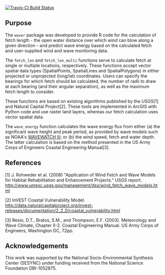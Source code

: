 [![Travis-CI Build Status](https://travis-ci.org/pmarchand1/waver.svg?branch=master)](https://travis-ci.org/pmarchand1/waver)

## Purpose ##

The `waver` package was developed to provide R code for the calculation of fetch length - the open water distance over which wind can blow along a given direction - and predict wave energy based on the calculated fetch and user-supplied wind and wave monitoring data.

The  `fetch_len` and `fetch_len_multi` functions serve to calculate fetch at single or multiple locations, respectively. These functions accept vector spatial data types (SpatialPoints, SpatialLines and SpatialPolygons) in either projected or unprojected (long/lat) coordinates. Users can specify the bearings for which fetch should be calculated, the number of radii to draw at each bearing (and their angular separation), as well as the maximum fetch length to consider.

These functions are based on existing algorithms published by the USGS[1] and Natural Capital Project[2]. These tools are implemented in ArcGIS with Python code and use raster land layers, whereas our fetch calculation uses vector spatial data.

The `wave_energy` function calculates the wave energy flux from either 
(a) the significant wave height and peak period, as provided by wave models
such as NOAA's [WAVEWATCH III](http://polar.ncep.noaa.gov/waves/index2.shtml); 
or (b) the wind speed, fetch and water depth. The latter calculation is based
on the method presented in the US Army Corps of Engineers Coastal Engineering 
Manual[3].


## References ##

[1] J. Rohweder et al. (2008) "Application of Wind Fetch and Wave Models for Habitat Rehabilitation and Enhancement Projects." USGS report. http://www.umesc.usgs.gov/management/dss/wind_fetch_wave_models.html

[2] InVEST Coastal Vulnerability Model. http://data.naturalcapitalproject.org/invest-releases/documentation/2_2_0/coastal_vulnerability.html

[3] Resio, D.T., Bratos, S.M., and Thompson, E.F. (2003). Meteorology
 and Wave Climate, Chapter II-2. Coastal Engineering Manual.
 US Army Corps of Engineers, Washington DC, 72pp.


## Acknowledgements ##
 
This work was supported by the National Socio-Environmental Synthesis Center (SESYNC) under funding received from the National Science Foundation DBI-1052875.
